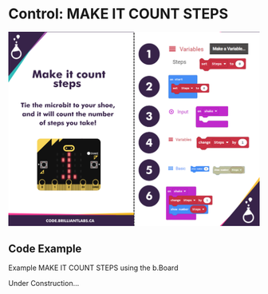 # Control:  MAKE IT COUNT STEPS

![Mkt_Count_Steps-EN](https://github.com/Brilliant-Labs/code.bl/blob/code_alpha/packaged/docs/static/mb/projects/bboard-tutorials-cards/6_Control/Control14/Mkt_Count_Steps-EN.png?raw=true "Mkt_Count_Steps-EN")

## Code Example

Example MAKE IT COUNT STEPS using the b.Board

Under Construction...